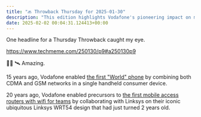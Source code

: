 ```yaml
---
title: "🔙 Throwback Thursday for 2025-01-30"
description: "This edition highlights Vodafone's pioneering impact on mobile technology over the last two decades."
date: 2025-02-02 00:04:31.124413+00:00
---
```


<!-- buttondown-editor-mode: plaintext -->One headline for a Thursday Throwback caught my eye.

https://www.techmeme.com/250130/p9#a250130p9

🤳🏻 🛰️ Amazing.

15 years ago, Vodafone enabled [the first "World" phone](https://www.techmeme.com/100807/p12#a100807p12) by combining both CDMA and GSM networks in a single handheld consumer device.

20 years ago, Vodafone enabled precursors to [the first mobile access routers with wifi for teams](https://www.techmeme.com/050913/p3#a050913p3) by collaborating with Linksys on their iconic ubiquitous Linksys WRT54 design that had just turned 2 years old.




